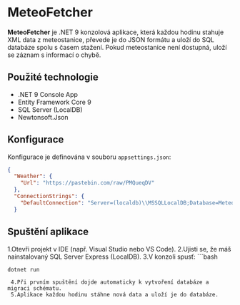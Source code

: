 ﻿# MeteoFetcher

**MeteoFetcher** je .NET 9 konzolová aplikace, která každou hodinu stahuje XML data z meteostanice, převede je do JSON formátu a uloží do SQL databáze spolu s časem stažení. Pokud meteostanice není dostupná, uloží se záznam s informací o chybě.

## Použité technologie

- .NET 9 Console App  
- Entity Framework Core 9  
- SQL Server (LocalDB)  
- Newtonsoft.Json  

## Konfigurace

Konfigurace je definována v souboru `appsettings.json`:

```json
{
  "Weather": {
    "Url": "https://pastebin.com/raw/PMQueqDV"
  },
  "ConnectionStrings": {
    "DefaultConnection": "Server=(localdb)\\MSSQLLocalDB;Database=MeteoDB;Trusted_Connection=True;TrustServerCertificate=True;"
  }
```

## Spuštění aplikace
   1.Otevři projekt v IDE (např. Visual Studio nebo VS Code).
   2.Ujisti se, že máš nainstalovaný SQL Server Express (LocalDB).
   3.V konzoli spusť:
    ```bash
    
    dotnet run
    
   ```
    4.Při prvním spuštění dojde automaticky k vytvoření databáze a migraci schématu.
    5.Aplikace každou hodinu stáhne nová data a uloží je do databáze.
